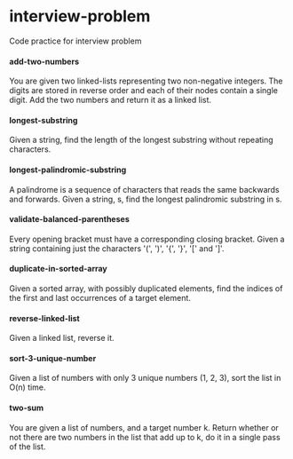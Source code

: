 # interview-problem

Code practice for interview problem

####  add-two-numbers

You are given two linked-lists representing two non-negative integers. The digits are stored in reverse order and each of their nodes contain a single digit. Add the two numbers and return it as a linked list.

####  longest-substring

Given a string, find the length of the longest substring without repeating characters.

####  longest-palindromic-substring

A palindrome is a sequence of characters that reads the same backwards and forwards. Given a string, s, find the longest palindromic substring in s.


####  validate-balanced-parentheses

Every opening bracket must have a corresponding closing bracket. Given a string containing just the characters '(', ')', '{', '}', '[' and ']'.

####  duplicate-in-sorted-array

Given a sorted array, with possibly duplicated elements, find the indices of the first and last occurrences of a target element.

####  reverse-linked-list

Given a linked list, reverse it.

####  sort-3-unique-number

Given a list of numbers with only 3 unique numbers (1, 2, 3), sort the list in O(n) time.

####  two-sum

You are given a list of numbers, and a target number k. Return whether or not there are two numbers in the list that add up to k, do it in a single pass of the list.